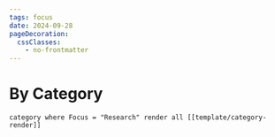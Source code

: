 ```yaml
---
tags: focus
date: 2024-09-28
pageDecoration:
  cssClasses:
    - no-frontmatter
---
```


# By Category
```query
category where Focus = "Research" render all [[template/category-render]]
```
